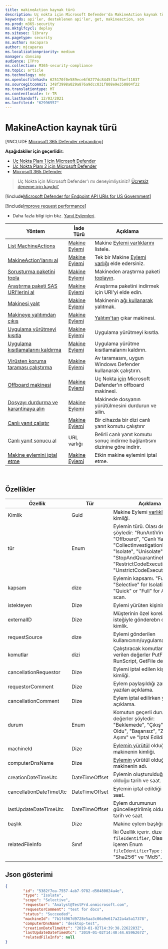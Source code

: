 ```yaml
---
title: makineAction kaynak türü
description: Uç nokta için Microsoft Defender'da MakineAction kaynak türünün yöntemleri ve özellikleri hakkında bilgi öğrenin.
keywords: api'ler, desteklenen api'ler, get, makineaction, son
ms.prod: m365-security
ms.mktglfcycl: deploy
ms.sitesec: library
ms.pagetype: security
ms.author: macapara
author: mjcaparas
ms.localizationpriority: medium
manager: dansimp
audience: ITPro
ms.collection: M365-security-compliance
ms.topic: article
ms.technology: mde
ms.openlocfilehash: 625170f0e589ece6f6277dc8445f3af7bef11837
ms.sourcegitcommit: 348f3998a029a876a9dcc031f808e9e350804f22
ms.translationtype: MT
ms.contentlocale: tr-TR
ms.lasthandoff: 12/03/2021
ms.locfileid: "62996557"
---
```

# <a name="machineaction-resource-type"></a>MakineAction kaynak türü

[!INCLUDE [Microsoft 365 Defender rebranding](../../includes/microsoft-defender.md)]

**Aşağıdakiler için geçerlidir:**
- [Uç Nokta Planı 1 için Microsoft Defender](https://go.microsoft.com/fwlink/p/?linkid=2154037)
- [Uç Nokta Planı 2 için Microsoft Defender](https://go.microsoft.com/fwlink/p/?linkid=2154037)
- [Microsoft 365 Defender](https://go.microsoft.com/fwlink/?linkid=2118804)

> Uç Nokta için Microsoft Defender'ı mı deneyimliysiniz? [Ücretsiz deneme için kaydol'](https://signup.microsoft.com/create-account/signup?products=7f379fee-c4f9-4278-b0a1-e4c8c2fcdf7e&ru=https://aka.ms/MDEp2OpenTrial?ocid=docs-wdatp-exposedapis-abovefoldlink)


[!include[Microsoft Defender for Endpoint API URIs for US Government](../../includes/microsoft-defender-api-usgov.md)]

[!include[Improve request performance](../../includes/improve-request-performance.md)]


- Daha fazla bilgi için bkz. [Yanıt Eylemleri](respond-machine-alerts.md).

|Yöntem|İade Türü|Açıklama|
|---|---|---|
|[List MachineActions](get-machineactions-collection.md)|[Makine Eylemi](machineaction.md)|Makine [Eylemi varlıklarını](machineaction.md) listele.|
|[MakineAction'larını al](get-machineaction-object.md)|[Makine Eylemi](machineaction.md)|Tek bir Makine [Eylemi varlığı](machineaction.md) elde edersiniz.|
|[Soruşturma paketini topla](collect-investigation-package.md)|[Makine Eylemi](machineaction.md)|Makineden araştırma paketi [toplayın](machine.md).|
|[Araştırma paketi SAS URI'lerini al](get-package-sas-uri.md)|[Makine Eylemi](machineaction.md)|Araştırma paketini indirmek için URI'yi elde edin.|
|[Makinesi yalıt](isolate-machine.md)|[Makine Eylemi](machineaction.md)|Makinenin [ağı kullanarak](machine.md) yalıtmak.|
|[Makineye yalıtımdan çıkış](unisolate-machine.md)|[Makine Eylemi](machineaction.md)|[Yalıtım'tan](machine.md) çıkar makinesi.|
|[Uygulama yürütmeyi kısıtla](restrict-code-execution.md)|[Makine Eylemi](machineaction.md)|Uygulama yürütmeyi kısıtla.|
|[Uygulama kısıtlamalarını kaldırma](unrestrict-code-execution.md)|[Makine Eylemi](machineaction.md)|Uygulama yürütme kısıtlamalarını kaldırın.|
|[Virüsten koruma taraması çalıştırma](run-av-scan.md)|[Makine Eylemi](machineaction.md)|Av taramasını, uygun Windows Defender kullanarak çalıştırın.|
|[Offboard makinesi](offboard-machine-api.md)|[Makine Eylemi](machineaction.md)|Uç Nokta [için](machine.md) Microsoft Defender'ın offboard makinesi.|
|[Dosyayı durdurma ve karantinaya alın](stop-and-quarantine-file.md)|[Makine Eylemi](machineaction.md)|Makinede dosyanın yürütülmesini durdurun ve silin.|
|[Canlı yanıt çalıştır](run-live-response.md)|[Makine Eylemi](machineaction.md)|Bir cihazda bir dizi canlı yanıt komutu çalıştırır|
|[Canlı yanıt sonucu al](get-live-response-result.md)|URL varlığı|Belirli canlı yanıt komutu sonuç indirme bağlantısını dizinine göre indirir.|
|[Makine eylemini iptal etme](cancel-machine-action.md)|[Makine Eylemi](machineaction.md)|Etkin makine eylemini iptal etme.|

<br>

## <a name="properties"></a>Özellikler

|Özellik|Tür|Açıklama|
|---|---|---|
|Kimlik|Guid|Makine Eylemi [varlıklarının](machineaction.md) kimliği.|
|tür|Enum|Eylemin türü. Olası değerler şöyledir: "RunAntiVirusScan", "Offboard", "Canlı Yanıt", "CollectInvestigationPackage", "Isolate", "Unisolate", "StopAndQuarantineFile", "RestrictCodeExecution" ve "UnstrictCodeExecution".|
|kapsam|dize|Eylemin kapsamı. "Full" or "Selective" for Isolation, "Quick" or "Full" for Anti-Virus scan.|
|istekteyen|Dize|Eylemi yürüten kişinin kimliği.|
|externalID|Dize|Müşterinin özel korelasyon isteğiyle gönderebn olduğu kimlik.|
|requestSource|dize|Eylemi gönderilen kullanıcının/uygulamanın adı.|
|komutlar|dizi|Çalıştıracak komutlar. İzin verilen değerler PutFile, RunScript, GetFile değerleridir.|
|cancellationRequestor|Dize|Eylemi iptal edilen kişinin kimliği.|
|requestorComment|Dize|Eylem paylaşıldığı zaman yazılan açıklama.|
|cancellationComment|Dize|Eylem iptal edilirken yazılan açıklama.|
|durum|Enum|Komutun geçerli durumu. Olası değerler şöyledir: "Beklemede", "Çıkış", "Başarılı Oldu", "Başarısız", "Zaman Aşımı" ve "İptal Edildi".|
|machineId|Dize|[Eylemin yürütül](machine.md) olduğu makinenin kimliği.|
|computerDnsName|Dize|[Eylemin](machine.md) yürütül olduğu makinenin adı.|
|creationDateTimeUtc|DateTimeOffset|Eylemin oluşturulduğunda olduğu tarih ve saat.|
|cancellationDateTimeUtc|DateTimeOffset|Eylemin iptal edildiği tarih ve saat.|
|lastUpdateDateTimeUtc|DateTimeOffset|Eylem durumunun güncelleştirilmiş olduğu son tarih ve saat.|
|başlık|Dize|Makine eylem başlığı.|
|relatedFileInfo|Sınıf|İki Özellik içerir. dize `fileIdentifier`, Olası değerleri içeren Enum `fileIdentifierType` : "Sha1", "Sha256" ve "Md5".|

## <a name="json-representation"></a>Json gösterimi

```json
{
        "id": "5382f7ea-7557-4ab7-9782-d50480024a4e",
        "type": "Isolate",
        "scope": "Selective",
        "requestor": "Analyst@TestPrd.onmicrosoft.com",
        "requestorComment": "test for docs",
        "status": "Succeeded",
        "machineId": "7b1f4967d9728e5aa3c06a9e617a22a4a5a17378",
        "computerDnsName": "desktop-test",
        "creationDateTimeUtc": "2019-01-02T14:39:38.2262283Z",
        "lastUpdateDateTimeUtc": "2019-01-02T14:40:44.6596267Z",
        "relatedFileInfo": null
}
```
